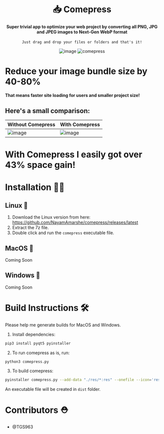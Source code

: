 <div align="center">
  
# 📥 Comepress
  #### Super trivial app to optimize your web project by converting all PNG, JPG and JPEG images to Next-Gen WebP format
    Just drag and drop your files or folders and that's it!
![image](https://user-images.githubusercontent.com/25067102/185523884-85b1731c-c4c7-4b90-bf39-c1eab6107a54.png)
![comepress](https://user-images.githubusercontent.com/25067102/185751405-2dedb81b-7e40-4332-947e-decad890a87b.gif)

</div>

# Reduce your image bundle size by 40-80%
#### That means faster site loading for users and smaller project size! 

## Here's a small comparison:
| Without Comepress | With Comepress |
|-------------------|----------------|
|![image](https://user-images.githubusercontent.com/25067102/185750498-91c1bf0a-d094-4caf-9eda-5054a5c990dc.png)|![image](https://user-images.githubusercontent.com/25067102/185750604-d87f63e4-37da-4f36-91b8-717aaffd48b9.png)|
# With Comepress I easily got over 43% space gain!

# Installation 👨‍💻

## Linux 🐧

1. Download the Linux version from here: https://github.com/NayamAmarshe/comepress/releases/latest
2. Extract the 7z file.
3. Double click and run the `comepress` executable file.

## MacOS 🍎

Coming Soon

## Windows 🐌

Coming Soon

# Build Instructions 🛠

Please help me generate builds for MacOS and Windows. 

1. Install dependencies: 
```bash
pip3 install pyqt5 pyinstaller
```
2. To run comepress as is, run: 
```bash
python3 comepress.py
```
3. To build comepress: 
```bash
pyinstaller comepress.py --add-data "./res/*:res" --onefile --icon='res/inbox_tray_3d.ico' --windowed
```

An executable file will be created in `dist` folder.

# Contributors ⛑
- @TGS963
